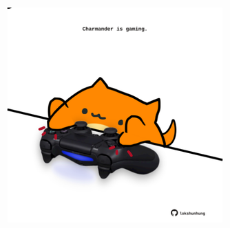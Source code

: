 <!-- built at 11/04/2023, 01:27:31 UTC -->
<p align="center">
  <img width="500" height="500" src="./ReadmeImage.svg">
</p>
